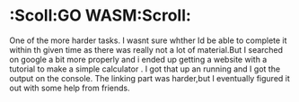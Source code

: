 # :Scoll:GO WASM:Scroll:
One of the more harder  tasks.  I wasnt sure whther Id be able to complete it within th given time as there was really not a lot of material.But I searched on google  a bit more properly  and i ended up getting a website with a  tutorial to  make a simple calculator .  I got that up an running and I got the output on the console. The linking part was harder,but I eventually figured it out with some help from friends.
